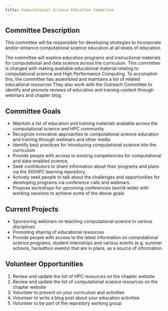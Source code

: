 ```yaml
---
title: Computational Science Education Committee
---
```


## Committee Description

This committee will be responsible for developing strategies to incorporate and/or enhance computational science education at all levels of education.

The committee will explore education programs and instructional materials for computational and data science across the curriculum. This committee is charged with making available educational material relating to computational science and High Performance Computing. To accomplish this, the committee has assembled and maintains a list of related educational resources They also work with the Outreach Committee to identify and promote reviews of education and training content through webinars and chapter blog.

## Committee Goals

* Maintain a list of education and training materials available across the computational science and HPC community
* Recognize innovative approaches to computational science education and training through webinars and other media
* Identify best practices for introducing computational science into the curriculum
* Provide people with access to existing competencies for computational and data-enabled science,
* Seek contributors to share information about their programs and plans via the SIGHPC learning repository.
* Actively seek people to talk about the challenges and opportunities for developing programs via conference calls and webinars.
* Propose workshops for upcoming conferences (world-wide) with working sessions to achieve some of the above goals

## Current Projects

* Sponsoring webinars on teaching computational science in various disciplines
* Promoting sharing of educational resources
* Provide people with access to the latest information on computational science programs, student internships and various events (e.g. summer schools, hackathon events) that are in place, as a source of information.

## Volunteer Opportunities

1. Review and update the list of HPC resources on the chapter website
2. Review and update the list of computational science resources on the chapter website
3. Volunteer to present on your curriculum and activities
4. Volunteer to write a blog post about your education activities
5. Volunteer to be part of the repository working group
